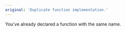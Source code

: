 ```yaml
---
original: 'Duplicate function implementation.'
---
```


You've already declared a function with the same name.
